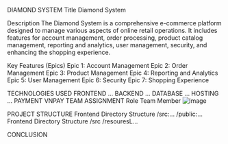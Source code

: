 DIAMOND SYSTEM
Title
Diamond System

Description
The Diamond System is a comprehensive e-commerce platform designed to manage various aspects of online retail operations. It includes features for account management, order processing, product catalog management, reporting and analytics, user management, security, and enhancing the shopping experience.

Key Features (Epics)
Epic 1: Account Management
Epic 2: Order Management
Epic 3: Product Management
Epic 4: Reporting and Analytics
Epic 5: User Management
Epic 6: Security
Epic 7: Shopping Experience

TECHNOLOGIES USED 
FRONTEND
...
BACKEND
...
DATABASE
...
HOSTING
...
PAYMENT
VNPAY
TEAM ASSIGNMENT
Role Team Member
![image](https://github.com/theweakant/N5NET1815SWP/assets/149610611/1d8fe233-9db1-46b7-860f-cbcf2daff822)


PROJECT STRUCTURE
Frontend Directory Structure
/src:...
/public:...
Frontend Directory Structure
/src
/resouresL...

CONCLUSION
